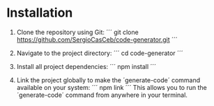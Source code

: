 # Installation

1. Clone the repository using Git:
´´´
git clone https://github.com/SergioCasCeb/code-generator.git
´´´

2. Navigate to the project directory:
´´´
cd code-generator
´´´

3. Install all project dependencies:
´´´
npm install
´´´

4. Link the project globally to make the ´generate-code´ command available on your system:
´´´
npm link
´´´
This allows you to run the ´generate-code´ command from anywhere in your terminal.
